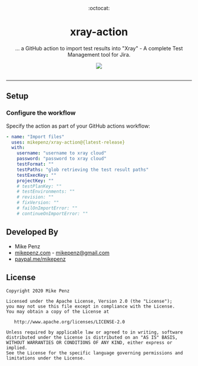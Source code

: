 <div align="center">
  :octocat:
</div>
<h1 align="center">
  xray-action
</h1>

<p align="center">
    ... a GitHub action to import test results into "Xray" - A complete Test Management tool for Jira.
</p>

<div align="center">
  <a href="https://github.com/mikepenz/xray-action/actions">
		<img src="https://github.com/mikepenz/xray-action/workflows/CI/badge.svg"/>
	</a>
</div>
<br />

-------

## Setup

### Configure the workflow

Specify the action as part of your GitHub actions workflow:

```yml
- name: "Import files"
  uses: mikepenz/xray-action@{latest-release}
  with:
    username: "username to xray cloud"
    password: "password to xray cloud"
    testFormat: ""
    testPaths: "glob retrieving the test result paths"
    testExecKey: ""
    projectKey: ""
    # testPlanKey: ""
    # testEnvironments: ""
    # revision: ""
    # fixVersion: ""
    # failOnImportError: ""
    # continueOnImportError: ""
```

## Developed By

* Mike Penz
 * [mikepenz.com](http://mikepenz.com) - <mikepenz@gmail.com>
 * [paypal.me/mikepenz](http://paypal.me/mikepenz)

## License

    Copyright 2020 Mike Penz

    Licensed under the Apache License, Version 2.0 (the "License");
    you may not use this file except in compliance with the License.
    You may obtain a copy of the License at

       http://www.apache.org/licenses/LICENSE-2.0

    Unless required by applicable law or agreed to in writing, software
    distributed under the License is distributed on an "AS IS" BASIS,
    WITHOUT WARRANTIES OR CONDITIONS OF ANY KIND, either express or implied.
    See the License for the specific language governing permissions and
    limitations under the License.
